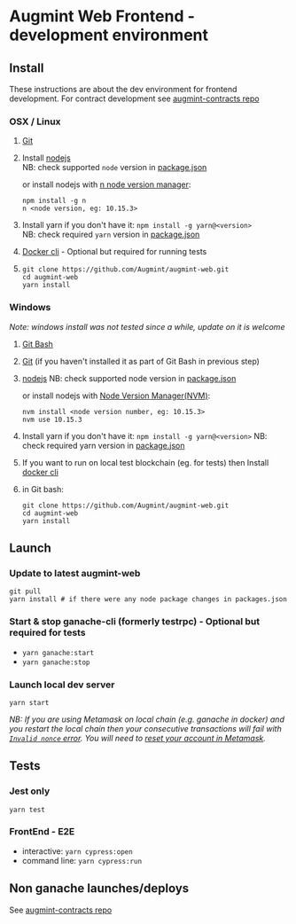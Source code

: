 # Augmint Web Frontend - development environment

## Install

These instructions are about the dev environment for frontend development. For contract development see [augmint-contracts repo](https://github.com/Augmint/augmint-contracts)

### OSX / Linux

1.  [Git](https://git-scm.com/download)
1.  Install [nodejs](https://nodejs.org/en/download/)  
    NB: check supported `node` version in [package.json](../package.json)

    or install nodejs with [n node version manager](https://github.com/tj/n):

    ```
    npm install -g n
    n <node version, eg: 10.15.3>
    ```

1.  Install yarn if you don't have it: `npm install -g yarn@<version>`  
    NB: check required `yarn` version in [package.json](../package.json)
1.  [Docker cli](https://hub.docker.com/search/?type=edition&offering=community) - Optional but required for running tests
1.  ```
    git clone https://github.com/Augmint/augmint-web.git
    cd augmint-web
    yarn install
    ```

### Windows

_Note: windows install was not tested since a while, update on it is welcome_

1.  [Git Bash](https://git-for-windows.github.io/)
1.  [Git](https://git-scm.com/download) (if you haven't installed it as part of Git Bash in previous step)
1.  [nodejs](https://nodejs.org/en/download/) NB: check supported node version in [package.json](../package.json)

    or install nodejs with [Node Version Manager(NVM)](https://github.com/coreybutler/nvm-windows/releases):

    ```
    nvm install <node version number, eg: 10.15.3>
    nvm use 10.15.3
    ```

1.  Install yarn if you don't have it: `npm install -g yarn@<version>` NB: check required yarn version in [package.json](../package.json)
1.  If you want to run on local test blockchain (eg. for tests) then Install [docker cli](https://hub.docker.com/search/?type=edition&offering=community)
1.  in Git bash:
    ```
    git clone https://github.com/Augmint/augmint-web.git
    cd augmint-web
    yarn install
    ```

## Launch

### Update to latest augmint-web

```
git pull
yarn install # if there were any node package changes in packages.json
```

### Start & stop ganache-cli (formerly testrpc) - Optional but required for tests

- `yarn ganache:start`
- `yarn ganache:stop`

### Launch local dev server

`yarn start`

_NB: If you are using Metamask on local chain (e.g. ganache in docker) and you restart the local chain then your consecutive transactions will fail with [`Invalid nonce` error](https://github.com/MetaMask/metamask-extension/issues/1999). You will need to [reset your account in Metamask](http://metamask.helpscoutdocs.com/article/36-resetting-an-account)._

## Tests

### Jest only

```
yarn test
```

### FrontEnd - E2E

- interactive: `yarn cypress:open`
- command line: `yarn cypress:run`

## Non ganache launches/deploys

See [augmint-contracts repo](https://github.com/Augmint/augmint-contracts)
